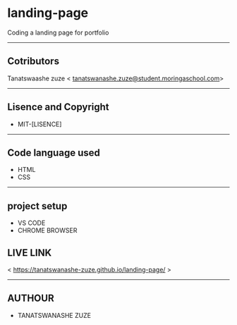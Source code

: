 # landing-page
 Coding a landing page for  portfolio

 ---

 ## Cotributors
 Tanatswaashe zuze <	tanatswanashe.zuze@student.moringaschool.com>

 ---

 ## Lisence and Copyright
   
   + MIT-[LISENCE]

---

  ## Code language used
  
  + HTML
  + CSS

----

## project setup

+ VS CODE
+ CHROME BROWSER 

## LIVE LINK
 
< https://tanatswanashe-zuze.github.io/landing-page/ >

---
## AUTHOUR

+ TANATSWANASHE ZUZE

